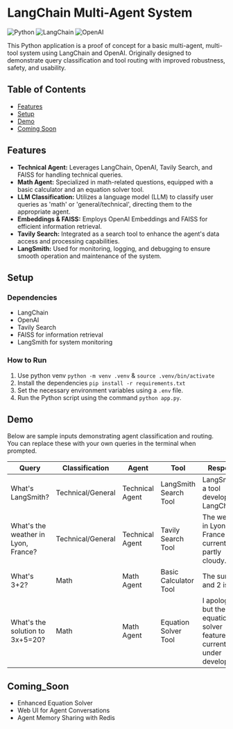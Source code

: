 # LangChain Multi-Agent System
![Python](https://img.shields.io/badge/Python-3.10+-blue)
![LangChain](https://img.shields.io/badge/LangChain-Enabled-yellowgreen)
![OpenAI](https://img.shields.io/badge/OpenAI-API-0072C6)

This Python application is a proof of concept for a basic multi-agent, multi-tool system using LangChain and OpenAI. Originally designed to demonstrate query classification and tool routing with improved robustness, safety, and usability.

## Table of Contents
- [Features](#features)
- [Setup](#setup)
- [Demo](#demo)
- [Coming Soon](#coming_soon)


## Features

- **Technical Agent:** Leverages LangChain, OpenAI, Tavily Search, and FAISS for handling technical queries.
- **Math Agent:** Specialized in math-related questions, equipped with a basic calculator and an equation solver tool.
- **LLM Classification:** Utilizes a language model (LLM) to classify user queries as 'math' or 'general/technical', directing them to the appropriate agent.
- **Embeddings & FAISS:** Employs OpenAI Embeddings and FAISS for efficient information retrieval.
- **Tavily Search:** Integrated as a search tool to enhance the agent's data access and processing capabilities.
- **LangSmith:** Used for monitoring, logging, and debugging to ensure smooth operation and maintenance of the system.


## Setup

### Dependencies

- LangChain
- OpenAI
- Tavily Search
- FAISS for information retrieval
- LangSmith for system monitoring

### How to Run

1. Use python venv `python -m venv .venv` & `source .venv/bin/activate`
2. Install the dependencies `pip install -r requirements.txt`
3. Set the necessary environment variables using a `.env` file.
4. Run the Python script using the command `python app.py`.

## Demo

Below are sample inputs demonstrating agent classification and routing. You can replace these with your own queries in the terminal when prompted.

| Query                               | Classification     | Agent           | Tool                   | Response                                                                 |
|-------------------------------------|---------------------|------------------|-------------------------|--------------------------------------------------------------------------|
| What's LangSmith?                   | Technical/General   | Technical Agent  | LangSmith Search Tool   | LangSmith is a tool developed by LangChain...                            |
| What's the weather in Lyon, France? | Technical/General   | Technical Agent  | Tavily Search Tool      | The weather in Lyon, France is currently partly cloudy...                |
| What's 3+2?                          | Math                | Math Agent       | Basic Calculator Tool   | The sum of 3 and 2 is 5.                                                |
| What's the solution to 3x+5=20?     | Math                | Math Agent       | Equation Solver Tool    | I apologize, but the equation solver feature is currently under development. |


## Coming_Soon

- Enhanced Equation Solver
- Web UI for Agent Conversations
- Agent Memory Sharing with Redis